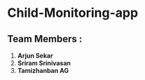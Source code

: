 # Child-Monitoring-app

## Team Members :
1. **Arjun Sekar**
2. **Sriram Srinivasan**
3. **Tamizhanban AG**
